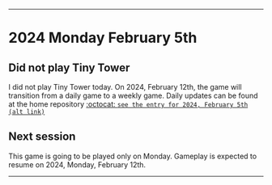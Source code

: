 
***

# 2024 Monday February 5th

## Did not play Tiny Tower

I did not play Tiny Tower today. On 2024, February 12th, the game will transition from a daily game to a weekly game. Daily updates can be found at the home repository [:octocat: `see the entry for 2024, February 5th`](https://github.com/seanpm2001/SeansLifeArchive_Images_TinyTower/tree/master/tiny%20tower/2024/02_February/05/) [`(alt link)`](/tiny%20tower/2024/02_February/05/)

## Next session

This game is going to be played only on Monday. Gameplay is expected to resume on 2024, Monday, February 12th.

***
